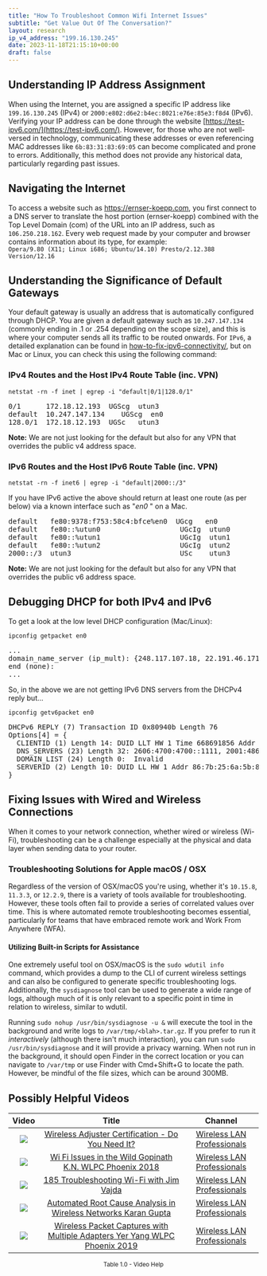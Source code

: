 ```yaml
---
title: "How To Troubleshoot Common Wifi Internet Issues"
subtitle: "Get Value Out Of The Conversation?"
layout: research
ip_v4_address: "199.16.130.245"
date: 2023-11-18T21:15:10+00:00
draft: false
---
```


## Understanding IP Address Assignment

When using the Internet, you are assigned a specific IP address like ```199.16.130.245``` (IPv4) or ```2000:e802:d6e2:b4ec:8021:e76e:85e3:f8d4``` (IPv6). Verifying your IP address can be done through the website [https://test-ipv6.com/](https://test-ipv6.com/). However, for those who are not well-versed in technology, communicating these addresses or even referencing MAC addresses like ```6b:83:31:83:69:05``` can become complicated and prone to errors. Additionally, this method does not provide any historical data, particularly regarding past issues.
## Navigating the Internet
To access a website such as https://ernser-koepp.com, you first connect to a DNS server to translate the host portion (ernser-koepp) combined with the Top Level Domain (com) of the URL into an IP address, such as ```106.250.218.162```. Every web request made by your computer and browser contains information about its type, for example: <br>```Opera/9.80 (X11; Linux i686; Ubuntu/14.10) Presto/2.12.388 Version/12.16```
## Understanding the Significance of Default Gateways
Your default gateway is usually an address that is automatically configured through DHCP. You are given a default gateway such as ```10.247.147.134``` (commonly ending in .1 or .254 depending on the scope size), and this is where your computer sends all its traffic to be routed onwards. For ```IPv6```, a detailed explanation can be found in [how-to-fix-ipv6-connectivity/](/blog/how-to-fix-ipv6-connectivity/), but on Mac or Linux, you can check this using the following command:
<br>
### IPv4 Routes and the Host IPv4 Route Table (inc. VPN)
```netstat -rn -f inet | egrep -i "default|0/1|128.0/1"```

<pre>
0/1      172.18.12.193  UGScg  utun3
default  10.247.147.134    UGScg  en0
128.0/1  172.18.12.193  UGSc   utun3</pre>

**Note:** We are not just looking for the default but also for any VPN that overrides the public v4 address space.

### IPv6 Routes and the Host IPv6 Route Table (inc. VPN)
```netstat -rn -f inet6 | egrep -i "default|2000::/3"```

If you have IPv6 active the above should return at least one route (as per below) via a known interface such as "_en0_ " on a Mac. 

<pre>
default   fe80:9378:f753:58c4:bfce%en0  UGcg   en0
default   fe80::%utun0                   UGcIg  utun0
default   fe80::%utun1                   UGcIg  utun1
default   fe80::%utun2                   UGcIg  utun2
2000::/3  utun3                          USc    utun3</pre>

**Note:** We are not just looking for the default but also for any VPN that overrides the public v6 address space.
<br>

## Debugging DHCP for both IPv4 and IPv6

To get a look at the low level DHCP configuration (Mac/Linux): 

```ipconfig getpacket en0```

<pre>
...
domain_name_server (ip_mult): {248.117.107.18, 22.191.46.171}
end (none):
...</pre>

So, in the above we are not getting IPv6 DNS servers from the DHCPv4 reply but...

```ipconfig getv6packet en0```

<pre>
DHCPv6 REPLY (7) Transaction ID 0x80940b Length 76
Options[4] = {
  CLIENTID (1) Length 14: DUID LLT HW 1 Time 668691856 Addr 6b:83:31:83:69:05
  DNS_SERVERS (23) Length 32: 2606:4700:4700::1111, 2001:4860:4860::8844
  DOMAIN_LIST (24) Length 0:  Invalid
  SERVERID (2) Length 10: DUID LL HW 1 Addr 86:7b:25:6a:5b:8d
}</pre>




## Fixing Issues with Wired and Wireless Connections
When it comes to your network connection, whether wired or wireless (Wi-Fi), troubleshooting can be a challenge especially at the physical and data layer when sending data to your router.
### Troubleshooting Solutions for Apple macOS / OSX
Regardless of the version of OSX/macOS you're using, whether it's ```10.15.8```, ```11.3.3```, or ```12.2.9```, there is a variety of tools available for troubleshooting. However, these tools often fail to provide a series of correlated values over time. This is where automated remote troubleshooting becomes essential, particularly for teams that have embraced remote work and Work From Anywhere (WFA).
#### Utilizing Built-in Scripts for Assistance
One extremely useful tool on OSX/macOS is the ```sudo wdutil info``` command, which provides a dump to the CLI of current wireless settings and can also be configured to generate specific troubleshooting logs. Additionally, the ```sysdiagnose``` tool can be used to generate a wide range of logs, although much of it is only relevant to a specific point in time in relation to wireless, similar to wdutil.

Running ```sudo nohup /usr/bin/sysdiagnose -u &``` will execute the tool in the background and write logs to ```/var/tmp/<blah>.tar.gz```. If you prefer to run it *interactively* (although there isn't much interaction), you can run ```sudo /usr/bin/sysdiagnose``` and it will provide a privacy warning. When not run in the background, it should open Finder in the correct location or you can navigate to ```/var/tmp``` or use Finder with Cmd+Shift+G to locate the path. However, be mindful of the file sizes, which can be around 300MB.
## Possibly Helpful Videos

<link href="/plugins/lity/css/lity.min.css" rel="stylesheet">
<script src="/plugins/lity/js/lity.min.js"></script>
<div class="table1-start"></div>

|Video | Title | Channel |
| :---: | :---: | :---: |
|<a href="https://www.youtube.com/watch?v=PVa0C60HgyM" data-lity><img src="https://i.ytimg.com/vi/PVa0C60HgyM/default.jpg" class="img-fluid"></a>|<a href="https://www.youtube.com/watch?v=PVa0C60HgyM" data-lity>Wireless Adjuster Certification - Do You Need It?</a>|<a target="_blank" href="https://www.youtube.com/channel/UCIzBSS46vcqhwmBZ7ZpY-yg" >Wireless LAN Professionals</a>|
|<a href="https://www.youtube.com/watch?v=XIgyJ0f8Zl4" data-lity><img src="https://i.ytimg.com/vi/XIgyJ0f8Zl4/default.jpg" class="img-fluid"></a>|<a href="https://www.youtube.com/watch?v=XIgyJ0f8Zl4" data-lity>Wi Fi Issues in the Wild   Gopinath K.N.   WLPC Phoenix 2018</a>|<a target="_blank" href="https://www.youtube.com/channel/UCIzBSS46vcqhwmBZ7ZpY-yg" >Wireless LAN Professionals</a>|
|<a href="https://www.youtube.com/watch?v=NL7tJm_QIKo" data-lity><img src="https://i.ytimg.com/vi/NL7tJm_QIKo/default.jpg" class="img-fluid"></a>|<a href="https://www.youtube.com/watch?v=NL7tJm_QIKo" data-lity>185   Troubleshooting Wi-Fi with Jim Vajda</a>|<a target="_blank" href="https://www.youtube.com/channel/UCIzBSS46vcqhwmBZ7ZpY-yg" >Wireless LAN Professionals</a>|
|<a href="https://www.youtube.com/watch?v=34m0u23_izY" data-lity><img src="https://i.ytimg.com/vi/34m0u23_izY/default.jpg" class="img-fluid"></a>|<a href="https://www.youtube.com/watch?v=34m0u23_izY" data-lity>Automated Root Cause Analysis in Wireless Networks   Karan Gupta</a>|<a target="_blank" href="https://www.youtube.com/channel/UCIzBSS46vcqhwmBZ7ZpY-yg" >Wireless LAN Professionals</a>|
|<a href="https://www.youtube.com/watch?v=9RzmyNRK9e4" data-lity><img src="https://i.ytimg.com/vi/9RzmyNRK9e4/default.jpg" class="img-fluid"></a>|<a href="https://www.youtube.com/watch?v=9RzmyNRK9e4" data-lity>Wireless Packet Captures with Multiple Adapters   Yer Yang   WLPC Phoenix 2019</a>|<a target="_blank" href="https://www.youtube.com/channel/UCIzBSS46vcqhwmBZ7ZpY-yg" >Wireless LAN Professionals</a>|

<center><small>Table 1.0 - Video Help</small></center>
 <br>
<div class="table1-end"></div>
<script type="text/javascript">
(function() {
    $('div.table1-start').nextUntil('div.table1-end', 'table').addClass('table thead-dark table-striped table-responsive rounded').attr('id', 't1');
    $('#t1').find('thead').addClass('thead-dark');
})();
</script>

